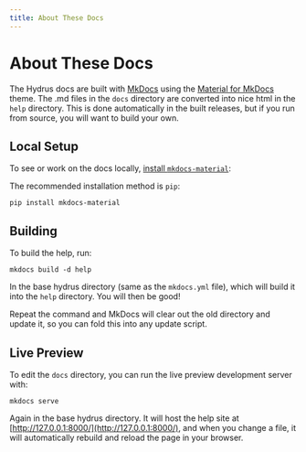 ```yaml
---
title: About These Docs
---
```


# About These Docs

The Hydrus docs are built with [MkDocs](https://www.mkdocs.org/) using the [Material for MkDocs](https://squidfunk.github.io/mkdocs-material/) theme. The .md files in the `docs` directory are converted into nice html in the `help` directory. This is done automatically in the built releases, but if you run from source, you will want to build your own.

## Local Setup

To see or work on the docs locally, [install `mkdocs-material`](https://squidfunk.github.io/mkdocs-material/getting-started/):

The recommended installation method is `pip`:
```
pip install mkdocs-material
```

## Building

To build the help, run:
```
mkdocs build -d help
```
In the base hydrus directory (same as the `mkdocs.yml` file), which will build it into the `help` directory. You will then be good!

Repeat the command and MkDocs will clear out the old directory and update it, so you can fold this into any update script.

## Live Preview

To edit the `docs` directory, you can run the live preview development server with:
```
mkdocs serve 
```

Again in the base hydrus directory. It will host the help site at [http://127.0.0.1:8000/](http://127.0.0.1:8000/), and when you change a file, it will automatically rebuild and reload the page in your browser.
